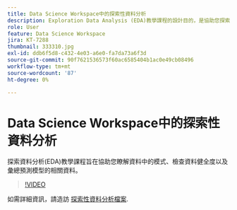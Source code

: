 ```yaml
---
title: Data Science Workspace中的探索性資料分析
description: Exploration Data Analysis (EDA)教學課程的設計目的，是協助您探索資料中的模式、檢查資料健全度，以及彙總預測模型的相關資料。
role: User
feature: Data Science Workspace
jira: KT-7288
thumbnail: 333310.jpg
exl-id: ddb6f5d8-c432-4e03-a6e0-fa7da73a6f3d
source-git-commit: 90f7621536573f60ac6585404b1ac0e49cb08496
workflow-type: tm+mt
source-wordcount: '87'
ht-degree: 0%

---
```


# Data Science Workspace中的探索性資料分析

探索資料分析(EDA)教學課程旨在協助您瞭解資料中的模式、檢查資料健全度以及彙總預測模型的相關資料。

>[!VIDEO](https://video.tv.adobe.com/v/333310)

如需詳細資訊，請造訪 [探索性資料分析檔案](https://experienceleague.adobe.com/docs/experience-platform/data-science-workspace/jupyterlab/eda-notebook.html?lang=en).
